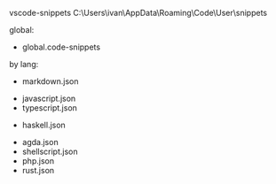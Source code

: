 vscode-snippets
C:\Users\ivan\AppData\Roaming\Code\User\snippets

global:
- global.code-snippets

by lang:
+ markdown.json
- javascript.json
- typescript.json
+ haskell.json
- agda.json
- shellscript.json
- php.json
- rust.json
